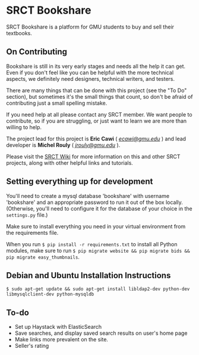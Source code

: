 SRCT Bookshare
===

SRCT Bookshare is a platform for GMU students to buy and sell their textbooks.

On Contributing
---

Bookshare is still in its very early stages and needs all the help it can get. Even if you don't feel like you can be helpful with the more technical aspects, we definitely need designers, technical writers, and testers.

There are many things that can be done with this project (see the "To Do" section), but sometimes it's the small things that count, so don't be afraid of contributing just a small spelling mistake.

If you need help at all please contact any SRCT member. We want people to contribute, so if you are struggling, or just want to learn we are more than willing to help.

The project lead for this project is **Eric Cawi** ( *ecawi@gmu.edu* ) and lead developer is **Michel Rouly** ( *jrouly@gmu.edu* ).

Please visit the [SRCT Wiki](http://wiki.srct.gmu.edu/) for more information on this and other SRCT projects, along with other helpful links and tutorials.

Setting everything up for development
---
You'll need to create a mysql database 'bookshare' with username 'bookshare' and an appropriate password  to run it out of the box locally. (Otherwise, you'll need to configure it for the database of your choice in the `settings.py` file.)

Make sure to install everything you need in your virtual environment from the requirements file.

When you run `$ pip install -r requirements.txt` to install all Python modules, make sure to run `$ pip migrate website && pip migrate bids && pip migrate easy_thumbnails`.

Debian and Ubuntu Installation Instructions
---
`$ sudo apt-get update && sudo apt-get install libldap2-dev python-dev libmysqlclient-dev python-mysqldb`

To-do
---

* Set up Haystack with ElasticSearch
* Save searches, and display saved search results on user's home page
* Make links more prevalent on the site.
* Seller's rating
